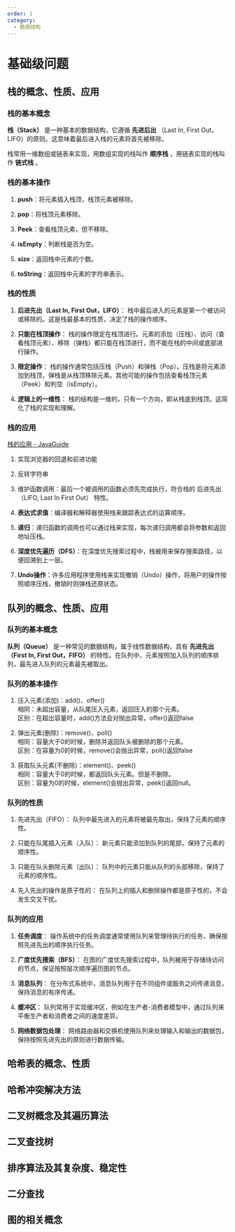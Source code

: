 ```yaml
---
order: 1
category: 
  - 数据结构
---
```


# 基础级问题

## 栈的概念、性质、应用

### 栈的基本概念

**栈（Stack）** 是一种基本的数据结构，它遵循 **先进后出** （Last In, First Out，LIFO）的原则。这意味着最后进入栈的元素将首先被移除。

栈常用一维数组或链表来实现，用数组实现的栈叫作 **顺序栈** ，用链表实现的栈叫作 **链式栈** 。

### 栈的基本操作

1. **push**：将元素插入栈顶，栈顶元素被移除。

2. **pop**：将栈顶元素移除。
3. **Peek**：查看栈顶元素，但不移除。
4. **isEmpty**：判断栈是否为空。
5. **size**：返回栈中元素的个数。
6. **toString**：返回栈中元素的字符串表示。

### 栈的性质

1. **后进先出（Last In, First Out，LIFO）**： 栈中最后进入的元素是第一个被访问或移除的。这是栈最基本的性质，决定了栈的操作顺序。

2. **只能在栈顶操作**： 栈的操作限定在栈顶进行。元素的添加（压栈）、访问（查看栈顶元素）、移除（弹栈）都只能在栈顶进行，而不能在栈的中间或底部进行操作。

3. **限定操作**： 栈的操作通常包括压栈（Push）和弹栈（Pop）。压栈是将元素添加到栈顶，弹栈是从栈顶移除元素。其他可能的操作包括查看栈顶元素（Peek）和判空（isEmpty）。

4. **逻辑上的一维性**： 栈的结构是一维的，只有一个方向，即从栈底到栈顶。这简化了栈的实现和理解。

### 栈的应用

[栈的应用 - JavaGuide](https://javaguide.cn/cs-basics/data-structure/linear-data-structure.html#_3-2-%E6%A0%88%E7%9A%84%E5%B8%B8%E8%A7%81%E5%BA%94%E7%94%A8%E5%B8%B8%E8%A7%81%E5%BA%94%E7%94%A8%E5%9C%BA%E6%99%AF)

1. 实现浏览器的回退和前进功能

2. 反转字符串

3. 维护函数调用：最后一个被调用的函数必须先完成执行，符合栈的 后进先出（LIFO, Last In First Out） 特性。

4. **表达式求值**：编译器和解释器使用栈来跟踪表达式的运算顺序。

5. **递归**：递归函数的调用也可以通过栈来实现，每次递归调用都会将参数和返回地址压栈。

6. **深度优先遍历（DFS）**：在深度优先搜索过程中，栈被用来保存搜索路径，以便回溯到上一层。

7. **Undo操作**：许多应用程序使用栈来实现撤销（Undo）操作，将用户的操作按照顺序压栈，撤销时则弹栈还原状态。

## 队列的概念、性质、应用

### 队列的基本概念

**队列（Queue）** 是一种常见的数据结构，属于线性数据结构，具有 **先进先出（First In, First Out，FIFO）** 的特性。在队列中，元素按照加入队列的顺序排列，最先进入队列的元素最先被取出。

### 队列的基本操作

1. 压入元素(添加)：add()、offer()  
  相同：未超出容量，从队尾压入元素，返回压入的那个元素。  
  区别：在超出容量时，add()方法会对抛出异常，offer()返回false

2. 弹出元素(删除)：remove()、poll()  
  相同：容量大于0的时候，删除并返回队头被删除的那个元素。  
  区别：在容量为0的时候，remove()会抛出异常，poll()返回false

3. 获取队头元素(不删除)：element()、peek()  
  相同：容量大于0的时候，都返回队头元素。但是不删除。  
  区别：容量为0的时候，element()会抛出异常，peek()返回null。

### 队列的性质

1. 先进先出（FIFO）： 队列中最先进入的元素将被最先取出，保持了元素的顺序性。

2. 只能在队尾插入元素（入队）： 新元素只能添加到队列的尾部，保持了元素的顺序性。

3. 只能在队头删除元素（出队）： 队列中的元素只能从队列的头部移除，保持了元素的顺序性。

4. 先入先出的操作是原子性的： 在队列上的插入和删除操作都是原子性的，不会发生交叉干扰。

### 队列的应用

1. **任务调度**： 操作系统中的任务调度通常使用队列来管理待执行的任务，确保按照先进先出的顺序执行任务。

2. **广度优先搜索（BFS）**： 在图的广度优先搜索过程中，队列被用于存储待访问的节点，保证按照层次顺序遍历图的节点。

3. **消息队列**： 在分布式系统中，消息队列用于在不同组件或服务之间传递消息，保持消息的有序传递。

4. **缓冲区**： 队列常用于实现缓冲区，例如在生产者-消费者模型中，通过队列来平衡生产者和消费者之间的速度差异。

5. **网络数据包处理**： 网络路由器和交换机使用队列来处理输入和输出的数据包，保持按照先进先出的原则进行数据传输。

## 哈希表的概念、性质

## 哈希冲突解决方法

## 二叉树概念及其遍历算法

## 二叉查找树

## 排序算法及其复杂度、稳定性

## 二分查找

## 图的相关概念
